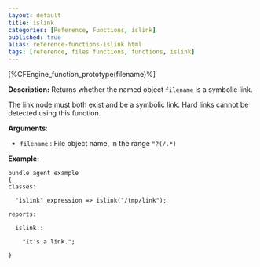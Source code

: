 ```yaml
---
layout: default
title: islink
categories: [Reference, Functions, islink]
published: true
alias: reference-functions-islink.html
tags: [reference, files functions, functions, islink]
---
```


[%CFEngine_function_prototype(filename)%]

**Description:** Returns whether the named object `filename` is a symbolic 
link.

The link node must both exist and be a symbolic link. Hard links cannot
be detected using this function.

**Arguments**:

* `filename` : File object name, in the range `"?(/.*)`

**Example:**

```cf3
bundle agent example
{     
classes:

  "islink" expression => islink("/tmp/link");

reports:

  islink::

    "It's a link.";

}
```
